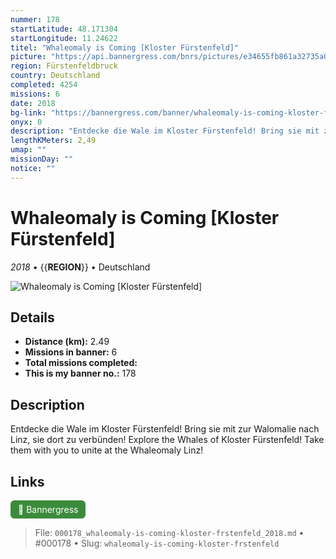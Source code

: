 ```yaml
---
nummer: 178
startLatitude: 48.171304
startLongitude: 11.24622
titel: "Whaleomaly is Coming [Kloster Fürstenfeld]"
picture: "https://api.bannergress.com/bnrs/pictures/e34655fb861a32735a0c084ebbd3bd52"
region: Fürstenfeldbruck
country: Deutschland
completed: 4254
missions: 6
date: 2018
bg-link: "https://bannergress.com/banner/whaleomaly-is-coming-kloster-f%C3%BCrstenfeld-4826"
onyx: 0
description: "Entdecke die Wale im Kloster Fürstenfeld! Bring sie mit zur Walomalie nach Linz, sie dort zu verbünden!\nExplore the Whales of Kloster Fürstenfeld! Take them with you to unite at the Whaleomaly Linz!"
lengthKMeters: 2,49
umap: ""
missionDay: ""
notice: ""
---
```

# Whaleomaly is Coming [Kloster Fürstenfeld]

*2018* • {{__REGION__}} • Deutschland

![Whaleomaly is Coming [Kloster Fürstenfeld]](https://api.bannergress.com/bnrs/pictures/e34655fb861a32735a0c084ebbd3bd52)



## Details
- **Distance (km):** 2.49
- **Missions in banner:** 6
- **Total missions completed:** 
- **This is my banner no.:** 178



## Description
Entdecke die Wale im Kloster Fürstenfeld! Bring sie mit zur Walomalie nach Linz, sie dort zu verbünden!
Explore the Whales of Kloster Fürstenfeld! Take them with you to unite at the Whaleomaly Linz!



## Links
<a href="https://bannergress.com/banner/whaleomaly-is-coming-kloster-f%C3%BCrstenfeld-4826" target="_blank" style="display:inline-block;margin-right:8px;padding:6px 12px;background:#3c8b3c;color:#fff;text-decoration:none;border-radius:6px;">🔗 Bannergress</a>



> File: `000178_whaleomaly-is-coming-kloster-frstenfeld_2018.md` • #000178 • Slug: `whaleomaly-is-coming-kloster-frstenfeld`
